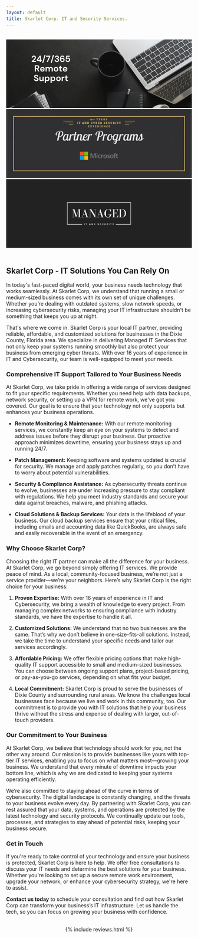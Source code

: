 ```yaml
---
layout: default
title: Skarlet Corp. IT and Security Services.
---
```


<meta name="description" content="Skarlet Corp. Managed IT and Cyber Security Services in Dixie County Florida">

<center>
<br>
	<div id="carouselIndicators" class="carousel slide" data-bs-ride="carousel">
	  <div class="carousel-inner">
		<div class="carousel-item active">
		  <img class="d-block w-25" src="./img/remote support 247365.webp" alt="24 7 365 Remote Support">
		</div>
		<div class="carousel-item">
		  <img class="d-block w-25" src="./img/Partner Program.webp" alt="Microsoft Partner Program">
		</div>
		<div class="carousel-item">
		  <img class="d-block w-25" src="./img/managed it and security.webp" alt="Managed IT & Security">
		</div>
	  </div>
</div>
<br>
<div class="container" style="text-align: left;">
 
<h2 id="-home-page-welcome-to-skarlet-corp-it-solutions-you-can-rely-on-"><strong>Skarlet Corp - IT Solutions You Can Rely On</strong></h2>
<p>In today&#39;s fast-paced digital world, your business needs technology that works seamlessly. At Skarlet Corp, we understand that running a small or medium-sized business comes with its own set of unique challenges. Whether you’re dealing with outdated systems, slow network speeds, or increasing cybersecurity risks, managing your IT infrastructure shouldn&#39;t be something that keeps you up at night.</p>
<p>That&#39;s where we come in. Skarlet Corp is your local IT partner, providing reliable, affordable, and customized solutions for businesses in the Dixie County, Florida area. We specialize in delivering Managed IT Services that not only keep your systems running smoothly but also protect your business from emerging cyber threats. With over 16 years of experience in IT and Cybersecurity, our team is well-equipped to meet your needs.</p>
<h3 id="-comprehensive-it-support-tailored-to-your-business-needs-"><strong>Comprehensive IT Support Tailored to Your Business Needs</strong></h3>
<p>At Skarlet Corp, we take pride in offering a wide range of services designed to fit your specific requirements. Whether you need help with data backups, network security, or setting up a VPN for remote work, we&#39;ve got you covered. Our goal is to ensure that your technology not only supports but enhances your business operations.</p>
<ul>
<li><p><strong>Remote Monitoring &amp; Maintenance:</strong> With our remote monitoring services, we constantly keep an eye on your systems to detect and address issues before they disrupt your business. Our proactive approach minimizes downtime, ensuring your business stays up and running 24/7.</p>
</li>
<li><p><strong>Patch Management:</strong> Keeping software and systems updated is crucial for security. We manage and apply patches regularly, so you don’t have to worry about potential vulnerabilities.</p>
</li>
<li><p><strong>Security &amp; Compliance Assistance:</strong> As cybersecurity threats continue to evolve, businesses are under increasing pressure to stay compliant with regulations. We help you meet industry standards and secure your data against breaches, malware, and phishing attacks.</p>
</li>
<li><p><strong>Cloud Solutions &amp; Backup Services:</strong> Your data is the lifeblood of your business. Our cloud backup services ensure that your critical files, including emails and accounting data like QuickBooks, are always safe and easily recoverable in the event of an emergency.</p>
</li>
</ul>
<h3 id="-why-choose-skarlet-corp-"><strong>Why Choose Skarlet Corp?</strong></h3>
<p>Choosing the right IT partner can make all the difference for your business. At Skarlet Corp, we go beyond simply offering IT services. We provide peace of mind. As a local, community-focused business, we’re not just a service provider—we’re your neighbors. Here’s why Skarlet Corp is the right choice for your business:</p>
<ol>
<li><p><strong>Proven Expertise:</strong> With over 16 years of experience in IT and Cybersecurity, we bring a wealth of knowledge to every project. From managing complex networks to ensuring compliance with industry standards, we have the expertise to handle it all.</p>
</li>
<li><p><strong>Customized Solutions:</strong> We understand that no two businesses are the same. That’s why we don’t believe in one-size-fits-all solutions. Instead, we take the time to understand your specific needs and tailor our services accordingly.</p>
</li>
<li><p><strong>Affordable Pricing:</strong> We offer flexible pricing options that make high-quality IT support accessible to small and medium-sized businesses. You can choose between ongoing support plans, project-based pricing, or pay-as-you-go services, depending on what fits your budget.</p>
</li>
<li><p><strong>Local Commitment:</strong> Skarlet Corp is proud to serve the businesses of Dixie County and surrounding rural areas. We know the challenges local businesses face because we live and work in this community, too. Our commitment is to provide you with IT solutions that help your business thrive without the stress and expense of dealing with larger, out-of-touch providers.</p>
</li>
</ol>
<h3 id="-our-commitment-to-your-business-"><strong>Our Commitment to Your Business</strong></h3>
<p>At Skarlet Corp, we believe that technology should work for you, not the other way around. Our mission is to provide businesses like yours with top-tier IT services, enabling you to focus on what matters most—growing your business. We understand that every minute of downtime impacts your bottom line, which is why we are dedicated to keeping your systems operating efficiently.</p>
<p>We’re also committed to staying ahead of the curve in terms of cybersecurity. The digital landscape is constantly changing, and the threats to your business evolve every day. By partnering with Skarlet Corp, you can rest assured that your data, systems, and operations are protected by the latest technology and security protocols. We continually update our tools, processes, and strategies to stay ahead of potential risks, keeping your business secure.</p>
<h3 id="-get-in-touch-"><strong>Get in Touch</strong></h3>
<p>If you&#39;re ready to take control of your technology and ensure your business is protected, Skarlet Corp is here to help. We offer free consultations to discuss your IT needs and determine the best solutions for your business. Whether you&#39;re looking to set up a secure remote work environment, upgrade your network, or enhance your cybersecurity strategy, we&#39;re here to assist.</p>
<p><strong>Contact us today</strong> to schedule your consultation and find out how Skarlet Corp can transform your business’s IT infrastructure. Let us handle the tech, so you can focus on growing your business with confidence.</p>
</div>
</center>

<br>
<center>
{% include reviews.html %}
</center>
<br>
<br>